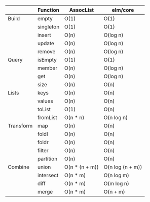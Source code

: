 |           | Function  | AssocList      | elm/core         |
|-----------|-----------|----------------|------------------|
| Build     | empty     | O(1)           | O(1)             |
|           | singleton | O(1)           | O(1)             |
|           | insert    | O(n)           | O(log n)         |
|           | update    | O(n)           | O(log n)         |
|           | remove    | O(n)           | O(log n)         |
| Query     | isEmpty   | O(1)           | O(1)             |
|           | member    | O(n)           | O(log n)         |
|           | get       | O(n)           | O(log n)         |
|           | size      | O(n)           | O(n)             |
| Lists     | keys      | O(n)           | O(n)             |
|           | values    | O(n)           | O(n)             |
|           | toList    | O(1)           | O(n)             |
|           | fromList  | O(n * n)       | O(n log n)       |
| Transform | map       | O(n)           | O(n)             |
|           | foldl     | O(n)           | O(n)             |
|           | foldr     | O(n)           | O(n)             |
|           | filter    | O(n)           | O(n)             |
|           | partition | O(n)           | O(n)             |
| Combine   | union     | O(n * (n + m)) | O(n log (n + m)) |
|           | intersect | O(n * m)       | O(n log m)       |
|           | diff      | O(n * m)       | O(m log n)       |
|           | merge     | O(n * m)       | O(n + m)         |
